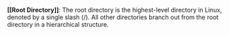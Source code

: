**[[Root Directory]]**: The root directory is the highest-level directory in Linux, denoted by a single slash (/). All other directories branch out from the root directory in a hierarchical structure.